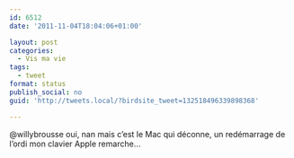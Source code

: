 ```yaml
---
id: 6512
date: '2011-11-04T18:04:06+01:00'

layout: post
categories:
  - Vis ma vie
tags:
  - tweet
format: status
publish_social: no
guid: 'http://tweets.local/?birdsite_tweet=132518496339898368'

---
```


@willybrousse oui, nan mais c’est le Mac qui déconne, un redémarrage de l’ordi mon clavier Apple remarche…